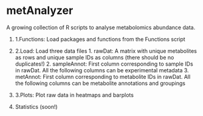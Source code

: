 # metAnalyzer
A growing collection of R scripts to analyse metabolomics abundance data. 

1. 1.Functions: Load packages and functions from the Functions script


2. 2.Load: Load three data files
          1. rawDat: A matrix with unique metabolites as rows and unique sample IDs as columns (there should be no duplicates!)
          2. sampleAnnot: First column corresponding to sample IDs in rawDat. All the following columns can be experimental metadata
          3. metAnnot: First column corresponding to metabolite IDs in rawDat. All the following columns can be metabolite annotations and groupings
          
3. 3.Plots: Plot raw data in heatmaps and barplots
4. Statistics (soon!)
